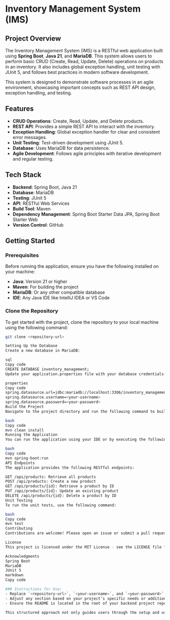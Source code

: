# Inventory Management System (IMS)

## Project Overview

The Inventory Management System (IMS) is a RESTful web application built using **Spring Boot**, **Java 21**, and **MariaDB**. This system allows users to perform basic CRUD (Create, Read, Update, Delete) operations on products in an inventory. It also includes global exception handling, unit testing with JUnit 5, and follows best practices in modern software development.

This system is designed to demonstrate software processes in an agile environment, showcasing important concepts such as REST API design, exception handling, and testing.

## Features

- **CRUD Operations**: Create, Read, Update, and Delete products.
- **REST API**: Provides a simple REST API to interact with the inventory.
- **Exception Handling**: Global exception handler for clear and consistent error messages.
- **Unit Testing**: Test-driven development using JUnit 5.
- **Database**: Uses MariaDB for data persistence.
- **Agile Development**: Follows agile principles with iterative development and regular testing.

## Tech Stack

- **Backend**: Spring Boot, Java 21
- **Database**: MariaDB
- **Testing**: JUnit 5
- **API**: RESTful Web Services
- **Build Tool**: Maven
- **Dependency Management**: Spring Boot Starter Data JPA, Spring Boot Starter Web
- **Version Control**: GitHub

## Getting Started

### Prerequisites

Before running the application, ensure you have the following installed on your machine:

- **Java**: Version 21 or higher
- **Maven**: For building the project
- **MariaDB**: Or any other compatible database
- **IDE**: Any Java IDE like IntelliJ IDEA or VS Code

### Clone the Repository

To get started with the project, clone the repository to your local machine using the following command:

```bash
git clone <repository-url>

Setting Up the Database
Create a new database in MariaDB:

sql
Copy code
CREATE DATABASE inventory_management;
Update your application.properties file with your database credentials:

properties
Copy code
spring.datasource.url=jdbc:mariadb://localhost:3306/inventory_management
spring.datasource.username=<your-username>
spring.datasource.password=<your-password>
Build the Project
Navigate to the project directory and run the following command to build the project:

bash
Copy code
mvn clean install
Running the Application
You can run the application using your IDE or by executing the following command in the terminal:

bash
Copy code
mvn spring-boot:run
API Endpoints
The application provides the following RESTful endpoints:

GET /api/products: Retrieve all products
POST /api/products: Create a new product
GET /api/products/{id}: Retrieve a product by ID
PUT /api/products/{id}: Update an existing product
DELETE /api/products/{id}: Delete a product by ID
Unit Testing
To run the unit tests, use the following command:

bash
Copy code
mvn test
Contributing
Contributions are welcome! Please open an issue or submit a pull request for any enhancements or bug fixes.

License
This project is licensed under the MIT License - see the LICENSE file for details.

Acknowledgments
Spring Boot
MariaDB
JUnit 5
markdown
Copy code

### Instructions for Use:
- Replace `<repository-url>`, `<your-username>`, and `<your-password>` with the actual details.
- Adjust any section based on your project’s specific needs or additional features you might want to include.
- Ensure the README is located in the root of your backend project repository for easy access.

This structured approach not only guides users through the setup and usage of your project but also provides them with essential information about its functionality and development processes.
